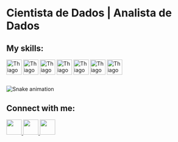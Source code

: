 # Cientista de Dados | Analista de Dados

## My skills:
<div style="display: inline_block">  
  <img align="center" alt="ThiagoFerreira" width="40" src="https://cdn.jsdelivr.net/gh/devicons/devicon/icons/jupyter/jupyter-original-wordmark.svg">
  <img align="center" alt="ThiagoFerreira" width="40" src="https://cdn.jsdelivr.net/gh/devicons/devicon/icons/python/python-original.svg">  
  <img align="center" alt="ThiagoFerreira" width="40" src="https://cdn.jsdelivr.net/gh/devicons/devicon/icons/rstudio/rstudio-original.svg">  
  <img align="center" alt="ThiagoFerreira" width="40" src="https://cdn.jsdelivr.net/gh/devicons/devicon/icons/java/java-original.svg">
  <img align="center" alt="ThiagoFerreira" width="40" src="https://cdn.jsdelivr.net/gh/devicons/devicon/icons/html5/html5-original.svg">
  <img align="center" alt="ThiagoFerreira" width="40" src="https://cdn.jsdelivr.net/gh/devicons/devicon/icons/css3/css3-original.svg">
  <img align="center" alt="ThiagoFerreira" width="40" src="https://cdn.jsdelivr.net/gh/devicons/devicon/icons/javascript/javascript-original.svg">  
</div>

##

![Snake animation](https://github.com/ThiagoFerreiraWD/ThiagoFerreiraWD/blob/output/github-contribution-grid-snake.svg)


## Connect with me:
<div>    
   <a href="https://www.linkedin.com/in/tferreirasilva/">
    <img width=40 src="https://cdn.jsdelivr.net/gh/devicons/devicon/icons/linkedin/linkedin-original.svg" />
  </a>
 
  <a href = "mailto:thiago.ferreirawd@gmail.com">
      <img width=40 src="https://cdn.jsdelivr.net/gh/devicons/devicon/icons/google/google-original.svg" />
  </a>
  
  <a href = "https://www.facebook.com/thiago.ferreira.50746">
    <img width=40 src="https://cdn.jsdelivr.net/gh/devicons/devicon/icons/facebook/facebook-original.svg" />
  </a>
</div>

